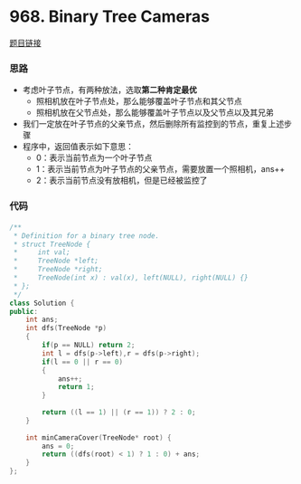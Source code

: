 # 968. Binary Tree Cameras
[题目链接](https://leetcode.com/problems/binary-tree-cameras/)

### 思路
* 考虑叶子节点，有两种放法，选取**第二种肯定最优**
    * 照相机放在叶子节点处，那么能够覆盖叶子节点和其父节点
    * 照相机放在父节点处，那么能够覆盖叶子节点以及父节点以及其兄弟
* 我们一定放在叶子节点的父亲节点，然后删除所有监控到的节点，重复上述步骤
* 程序中，返回值表示如下意思：
    * 0：表示当前节点为一个叶子节点
    * 1：表示当前节点为叶子节点的父亲节点，需要放置一个照相机，ans++
    * 2：表示当前节点没有放相机，但是已经被监控了



### 代码

####



```cpp
/**
 * Definition for a binary tree node.
 * struct TreeNode {
 *     int val;
 *     TreeNode *left;
 *     TreeNode *right;
 *     TreeNode(int x) : val(x), left(NULL), right(NULL) {}
 * };
 */
class Solution {
public:
    int ans;
    int dfs(TreeNode *p)
    {
        if(p == NULL) return 2;
        int l = dfs(p->left),r = dfs(p->right);
        if(l == 0 || r == 0)
        {
            ans++;
            return 1;
        }
        
        return ((l == 1) || (r == 1)) ? 2 : 0;
    }
    
    int minCameraCover(TreeNode* root) {
        ans = 0;
        return ((dfs(root) < 1) ? 1 : 0) + ans;
    }
};
```
